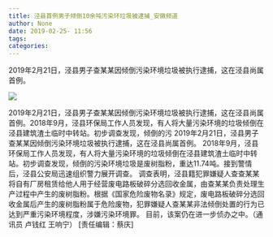 ```yaml
---
title: 泾县首例男子倾倒10余吨污染环垃圾被逮捕_安徽频道
author: None
date: 2019-02-25- 11:56
tags: 
categories: 
---
```

2019年2月21日，泾县男子查某某因倾倒污染环境垃圾被执行逮捕，这在泾县尚属首例。
<!-- more -->
                
<img align="center" border="0" src="http://p2.ifengimg.com/a/2016/0810/204c433878d5cf9size1_w16_h16.png" />
                
            
2019年2月21日，泾县男子查某某因倾倒污染环境垃圾被执行逮捕，这在泾县尚属首例。2018年9月，泾县环保局工作人员发现，有人将大量污染环境的垃圾倾倒在泾县建筑渣土临时中转站。初步调查发现，倾倒的污
2019年2月21日，泾县男子查某某因倾倒污染环境垃圾被执行逮捕，这在泾县尚属首例。
2018年9月，泾县环保局工作人员发现，有人将大量污染环境的垃圾倾倒在泾县建筑渣土临时中转站。初步调查发现，倾倒的污染环境垃圾是废树脂粉，重达11.74吨。接到警情后，泾县公安局迅速组织警力展开调查。
调查表明，泾县籍犯罪嫌疑人查查某某将自有厂房租赁给他人用于经营废电路板破碎分选回收金属，由查某某负责处理生产过程中产生的废树脂粉。根据《国家危险废物名录》规定，废电路板破碎分选回收金属后产生的废树脂粉属于危险废物，犯罪嫌疑人查某某非法倾倒处置的行为已达到严重污染环境程度，涉嫌污染环境罪。
目前，该案仍在进一步侦办之中。（通讯员 卢钱红 王响宁）
[责任编辑：蔡庆]
            
